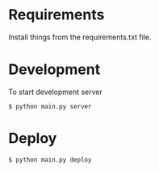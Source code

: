 Requirements
============

Install things from the requirements.txt file.


Development
===========

To start development server

    $ python main.py server


Deploy
======

    $ python main.py deploy

